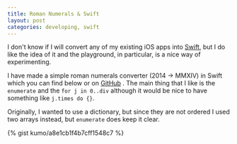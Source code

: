 ```yaml
---
title: Roman Numerals & Swift
layout: post
categories: developing, swift
---
```

I don't know if I will convert any of my existing iOS apps into [Swift](https://developer.apple.com/swift/), but I do like the idea of it and the playground, in particular, is a nice way of experimenting.

I have made a simple roman numerals converter (2014 -> MMXIV) in Swift which you can find below or on [GitHub](https://gist.github.com/kumo/a8e1cb1f4b7cff1548c7) . The main thing that I like is the `enumerate` and the `for j in 0..div` although it would be nice to have something like `j.times do {}`.

Originally, I wanted to use a dictionary, but since they are not ordered I used two arrays instead, but `enumerate` does keep it clear.

{% gist kumo/a8e1cb1f4b7cff1548c7 %}
